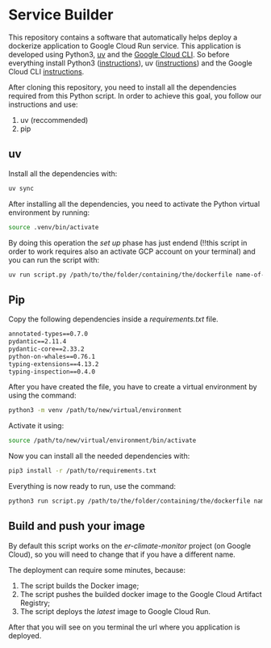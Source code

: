 # Service Builder

This repository contains a software that automatically helps deploy a dockerize application to Google Cloud Run service. This application is developed using Python3, [uv](https://docs.astral.sh/uv/) and the [Google Cloud CLI](https://cloud.google.com/cli?hl=en). So before everything install Python3 ([instructions](https://www.python.org/downloads/)), uv ([instructions](https://docs.astral.sh/uv/getting-started/installation/)) and the Google Cloud CLI [instructions](https://cloud.google.com/cli?hl=en).

After cloning this repository, you need to install all the dependencies required from this Python script. In order to achieve this goal, you follow our instructions and use:
1. uv (reccommended)
2. pip

## uv
Install all the dependencies with:

```bash
uv sync
```

After installing all the dependencies, you need to activate the Python virtual environment by running:

```bash
source .venv/bin/activate
```

By doing this operation the *set up* phase has just endend (!!this script in order to work requires also an activate GCP account on your terminal) and you can run the script with:

```bash
uv run script.py /path/to/the/folder/containing/the/dockerfile name-of-the-serice 8080
```

## Pip
Copy the following dependencies inside a *requirements.txt* file.

```txt
annotated-types==0.7.0
pydantic==2.11.4
pydantic-core==2.33.2
python-on-whales==0.76.1
typing-extensions==4.13.2
typing-inspection==0.4.0
```

After you have created the file, you have to create a virtual environment by using the command:

```bash
python3 -m venv /path/to/new/virtual/environment
```

Activate it using:

```bash
source /path/to/new/virtual/environment/bin/activate
```

Now you can install all the needed dependencies with:

```bash
pip3 install -r /path/to/requirements.txt
```

Everything is now ready to run, use the command:

```bash
python3 run script.py /path/to/the/folder/containing/the/dockerfile name-of-the-serice 8080
```
## Build and push your image
By default this script works on the *er-climate-monitor* project (on Google Cloud), so you will need to change that if you have a different name.

The deployment can require some minutes, because:
1. The script builds the Docker image;
2. The script pushes the builded docker image to the Google Cloud Artifact Registry;
3. The script deploys the *latest* image to Google Cloud Run.

After that you will see on you terminal the url where you application is deployed.